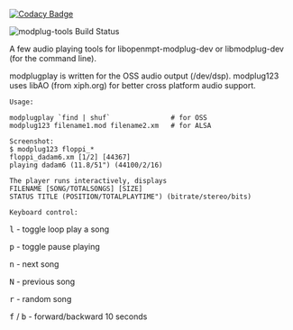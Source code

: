 
[![Codacy Badge](https://api.codacy.com/project/badge/Grade/fd91d2aec66d4bf6b35e6d9b3f1ccc76)](https://app.codacy.com/app/alexmyczko/modplug-tools?utm_source=github.com&utm_medium=referral&utm_content=alexmyczko/modplug-tools&utm_campaign=Badge_Grade_Dashboard)

![modplug-tools Build Status](https://circleci.com/gh/alexmyczko/modplug-tools.svg?style=shield)

A few audio playing tools for libopenmpt-modplug-dev or libmodplug-dev (for the command line).

modplugplay is written for the OSS audio output (/dev/dsp).
modplug123 uses libAO (from xiph.org) for better cross platform audio support.

```
Usage:

modplugplay `find | shuf`               # for OSS
modplug123 filename1.mod filename2.xm   # for ALSA

Screenshot:
$ modplug123 floppi_*
floppi_dadam6.xm [1/2] [44367]
playing dadam6 (11.8/51") (44100/2/16)    

The player runs interactively, displays
FILENAME [SONG/TOTALSONGS] [SIZE]
STATUS TITLE (POSITION/TOTALPLAYTIME") (bitrate/stereo/bits)

Keyboard control:
```
<kbd>l</kbd> - toggle loop play a song

<kbd>p</kbd> - toggle pause playing

<kbd>n</kbd> - next song

<kbd>N</kbd> - previous song

<kbd>r</kbd> - random song

<kbd>f</kbd> / <kbd>b</kbd> - forward/backward 10 seconds
